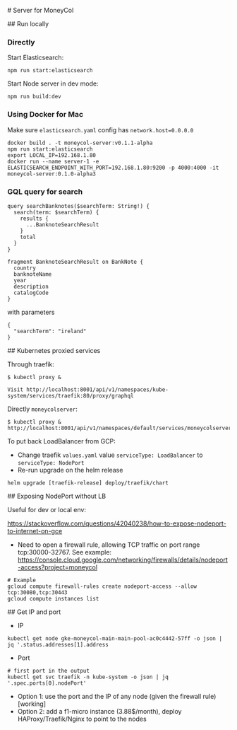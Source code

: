 # Server for MoneyCol

## Run locally

### Directly

Start Elasticsearch:

```
npm run start:elasticsearch
```

Start Node server in dev mode:
```
npm run build:dev
```

### Using Docker for Mac

Make sure `elasticsearch.yaml` config has `network.host=0.0.0.0`

```
docker build . -t moneycol-server:v0.1.1-alpha
npm run start:elasticsearch
export LOCAL_IP=192.168.1.80
docker run --name server-1 -e ELASTICSEARCH_ENDPOINT_WITH_PORT=192.168.1.80:9200 -p 4000:4000 -it moneycol-server:0.1.0-alpha3
```

### GQL query for search

```
query searchBanknotes($searchTerm: String!) {
  search(term: $searchTerm) {
    results {
      ...BanknoteSearchResult
    }
    total
  }
}

fragment BanknoteSearchResult on BankNote {
  country
  banknoteName
  year
  description
  catalogCode
}
```

with parameters

```
{
  "searchTerm": "ireland" 
}
```
## Kubernetes proxied services

Through traefik:

```
$ kubectl proxy &

Visit http://localhost:8001/api/v1/namespaces/kube-system/services/traefik:80/proxy/graphql
```

Directly `moneycolserver`:
```
$ kubectl proxy &
http://localhost:8001/api/v1/namespaces/default/services/moneycolserver:80/proxy/graphql
```

To put back LoadBalancer from GCP:

- Change traefik `values.yaml` value `serviceType: LoadBalancer` to `serviceType: NodePort`
- Re-run upgrade on the helm release
```
helm upgrade [traefik-release] deploy/traefik/chart
```

## Exposing NodePort without LB

Useful for dev or local env:

https://stackoverflow.com/questions/42040238/how-to-expose-nodeport-to-internet-on-gce

* Need to open a firewall rule, allowing TCP traffic on port range tcp:30000-32767. See
 example: https://console.cloud.google.com/networking/firewalls/details/nodeport-access?project=moneycol
 ```
 # Example
 gcloud compute firewall-rules create nodeport-access --allow tcp:30080,tcp:30443
 gcloud compute instances list
 ```

## Get IP and port

* IP
```
kubectl get node gke-moneycol-main-main-pool-ac0c4442-57ff -o json | jq '.status.addresses[1].address
```

* Port
```
# first port in the output
kubectl get svc traefik -n kube-system -o json | jq '.spec.ports[0].nodePort'
```

- Option 1: use the port and the IP of any node (given the firewall rule) [working]
- Option 2: add a f1-micro instance (3.88$/month), deploy HAProxy/Traefik/Nginx to point to the nodes